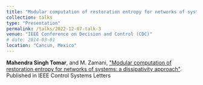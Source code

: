 ```yaml
---
title: "Modular computation of restoration entropy for networks of systems: a dissipativity approach"
collection: talks
type: "Presentation"
permalink: /talks/2022-12-07-talk-3
venue: "IEEE Conference on Decision and Control (CDC)"
# date: 2014-03-01
location: "Cancun, Mexico"
---
```

<!-- \textit{IEEE Conference on Decision and Control (CDC) 2022}, -->
**Mahendra Singh Tomar**, and M. Zamani, ["Modular computation of restoration entropy for networks of systems: a dissipativity approach"](https://ieeexplore.ieee.org/document/9802654). Published in IEEE Control Systems Letters
